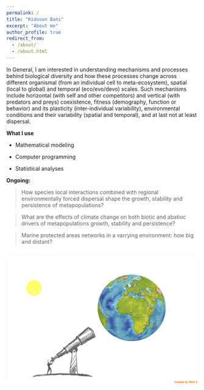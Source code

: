 ```yaml
---
permalink: /
title: "Ridouan Bani"
excerpt: "About me"
author_profile: true
redirect_from:
  - /about/
  - /about.html
---
```


In General, I am  interested in understanding mechanisms and processes behind biological diversity and how these processes change across different organismal (from an individual cell to meta-ecosystem), spatial (local to global) and temporal (eco/evo/devo) scales. Such mechanisms include horizontal (with self and other competitors) and vertical (with predators and preys) coexistence, fitness (demography, function or behavior) and its plasticity (inter-individual variability),  environmental conditions and their variability (spatial and temporal), and at last not at least dispersal.


**What I use**

* Mathematical modeling  

* Computer programming

* Statistical analyses 


**Ongoing:**
> How  species local interactions combined with regional environmentally forced dispersal shape the growth, stability and persistence of metapopulations?

> What are the effects of climate change on both biotic and abatioc drivers of metapopulations growth, stability and persistence?

> Marine protected areas networks in a varrying environment: how big and distant?


<br/><img src='/images/Macroscopy.png'>
